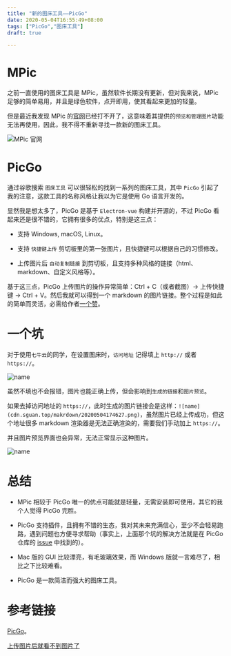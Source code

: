 ```yaml
---
title: "新的图床工具——PicGo"
date: 2020-05-04T16:55:49+08:00
tags: ["PicGo","图床工具"]
draft: true 

---
```


# MPic

之前一直使用的图床工具是 MPic，虽然软件长期没有更新，但对我来说，MPic 足够的简单易用，并且是绿色软件，点开即用，使其看起来更加的轻量。

但是最近我发现 MPic 的[官网](http://mpic.lzhaofu.cn/)已经打不开了，这意味着其提供的`预览和管理图片`功能无法再使用，因此，我不得不重新寻找一款新的图床工具。

![MPic 官网](https://cdn.sguan.top/makrdown/20200504170254.png)

# PicGo

通过谷歌搜索 `图床工具` 可以很轻松的找到一系列的图床工具，其中 `PicGo` 引起了我的注意，这款工具的名称风格让我以为它是使用 Go 语言开发的。

显然我是想太多了，PicGo 是基于 `Electron-vue` 构建并开源的，不过 PicGo 看起来还是很不错的，它拥有很多的优点，特别是这三点：

- 支持 Windows, macOS, Linux。

- 支持 `快捷键上传` 剪切板里的第一张图片，且快捷键可以根据自己的习惯修改。

- 上传图片后 `自动复制链接` 到剪切板，且支持多种风格的链接（html、markdown、自定义风格等）。

基于这三点，PicGo 上传图片的操作异常简单：Ctrl + C（或者截图）-> 上传快捷键 -> Ctrl + V。然后我就可以得到一个 markdown 的图片链接。整个过程是如此的简单而灵活，必需给作者[一个赞](https://picgo.github.io/PicGo-Doc/zh/guide/#%E8%B5%9E%E5%8A%A9)。

# 一个坑

对于使用`七牛云`的同学，在设置图床时，`访问地址` 记得填上 `http://` 或者 `https://`。

![name](https://cdn.sguan.top/makrdown/20200504174421.png)

虽然不填也不会报错，图片也能正确上传，但会影响到`生成的链接`和`图片预览`。

如果去掉访问地址的 `https://`，此时生成的图片链接会是这样：`![name](cdn.sguan.top/makrdown/20200504174627.png)`，虽然图片已经上传成功，但这个地址很多 markdown 渲染器是无法正确渲染的，需要我们手动加上 `https://`。

并且图片预览界面也会异常，无法正常显示这种图片。

![name](https://cdn.sguan.top/makrdown/20200504175057.png)

# 总结

- MPic 相较于 PicGo 唯一的优点可能就是轻量，无需安装即可使用，其它的我个人觉得 PicGo 完胜。

- PicGo 支持插件，且拥有不错的生态，我对其未来充满信心，至少不会轻易跑路，遇到问题也方便寻求帮助（事实上，上面那个坑的解决方法就是在 PicGo 仓库的 [issue](https://github.com/Molunerfinn/PicGo/issues/79) 中找到的）。

- Mac 版的 GUI 比较漂亮，有毛玻璃效果，而 Windows 版就一言难尽了，相比之下比较难看。

- PicGo 是一款简洁而强大的图床工具。

# 参考链接

[PicGo](https://picgo.github.io/PicGo-Doc/zh/guide/)。

[上传图片后就看不到图片了](https://github.com/Molunerfinn/PicGo/issues/79)